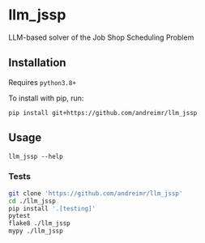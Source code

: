 # llm_jssp

LLM-based solver of the Job Shop Scheduling Problem

## Installation

Requires `python3.8+`

To install with pip, run:

```
pip install git+https://github.com/andreimr/llm_jssp
```

## Usage

```
llm_jssp --help
```

### Tests

```bash
git clone 'https://github.com/andreimr/llm_jssp'
cd ./llm_jssp
pip install '.[testing]'
pytest
flake8 ./llm_jssp
mypy ./llm_jssp
```
